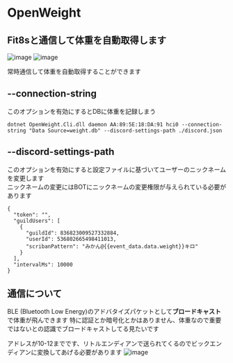 # OpenWeight

## Fit8sと通信して体重を自動取得します

![image](https://user-images.githubusercontent.com/51302983/230729551-a1a3d8a1-cab8-463c-857e-5709ee2f2aae.png)
![image](https://user-images.githubusercontent.com/51302983/230779046-4635b56a-21f4-480b-855d-6748d6186817.png)


常時通信して体重を自動取得することができます

## --connection-string
このオプションを有効にするとDBに体重を記録しまう
```
dotnet OpenWeight.Cli.dll daemon AA:89:5E:18:DA:91 hci0 --connection-string "Data Source=weight.db" --discord-settings-path ./discord.json
```

## --discord-settings-path
このオプションを有効にすると設定ファイルに基づいてユーザーのニックネームを変更します  
ニックネームの変更にはBOTにニックネームの変更権限が与えられている必要があります
```
{
  "token": "",
  "guildUsers": [
    {
      "guildId": 836823009527332884,
      "userId": 536802665498411013,
      "scribanPattern": "みかん@{{event_data.data.weight}}キロ"
    }
  ],
  "intervalMs": 10000
}
```

## 

## 通信について
BLE (Bluetooth Low Energy)のアドバタイズパケットとして**ブロードキャスト**で体重が飛んできます
特に認証とか暗号化とかはありません、体重なので重要ではないとの認識でブロードキャストしてる見たいです

アドレスが10-12までです、リトルエンディアンで送られてくるのでビックエンディアンに変換してあげる必要があります
![image](https://user-images.githubusercontent.com/51302983/230730173-fdd0a5df-9a27-46e2-83fa-996afe4f77b8.png)
